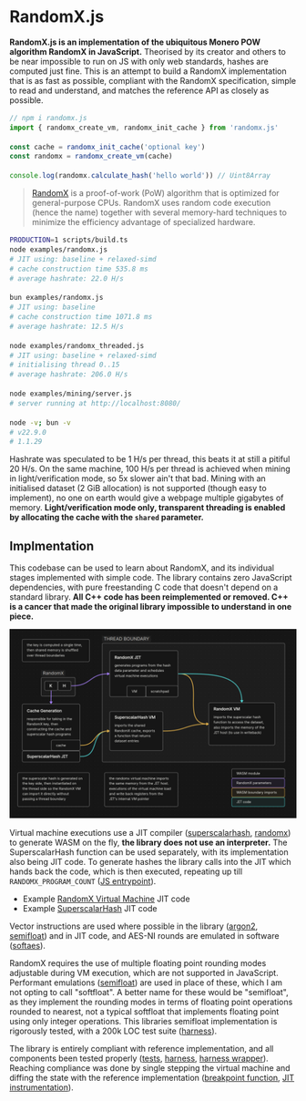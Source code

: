 # RandomX.js

**RandomX.js is an implementation of the ubiquitous Monero POW algorithm RandomX in JavaScript.** Theorised by its creator and others to be near impossible to run on JS with only web standards, hashes are computed just fine. This is an attempt to build a RandomX implementation that is as fast as possible, compliant with the RandomX specification, simple to read and understand, and matches the reference API as closely as possible.

```ts
// npm i randomx.js
import { randomx_create_vm, randomx_init_cache } from 'randomx.js'

const cache = randomx_init_cache('optional key')
const randomx = randomx_create_vm(cache)

console.log(randomx.calculate_hash('hello world')) // Uint8Array
```

> [RandomX](https://github.com/tevador/RandomX) is a proof-of-work (PoW) algorithm that is optimized for general-purpose CPUs. RandomX uses random code execution (hence the name) together with several memory-hard techniques to minimize the efficiency advantage of specialized hardware.

```bash
PRODUCTION=1 scripts/build.ts
node examples/randomx.js
# JIT using: baseline + relaxed-simd
# cache construction time 535.8 ms
# average hashrate: 22.0 H/s

bun examples/randomx.js
# JIT using: baseline
# cache construction time 1071.8 ms
# average hashrate: 12.5 H/s

node examples/randomx_threaded.js
# JIT using: baseline + relaxed-simd
# initialising thread 0..15
# average hashrate: 206.0 H/s

node examples/mining/server.js
# server running at http://localhost:8080/

node -v; bun -v
# v22.9.0
# 1.1.29
```

Hashrate was speculated to be 1 H/s per thread, this beats it at still a pitiful 20 H/s. On the same machine, 100 H/s per thread is achieved when mining in light/verification mode, so 5x slower ain't that bad. Mining with an initialised dataset (2 GiB allocation) is not supported (though easy to implement), no one on earth would give a webpage multiple gigabytes of memory. **Light/verification mode only, transparent threading is enabled by allocating the cache with the `shared` parameter.**

## Implmentation

This codebase can be used to learn about RandomX, and its individual stages implemented with simple code. The library contains zero JavaScript dependencies, with pure freestanding C code that doesn't depend on a standard library. **All C++ code has been reimplemented or removed. C++ is a cancer that made the original library impossible to understand in one piece.**

![RandomX.js](media/overview.png)

Virtual machine executions use a JIT compiler ([superscalarhash](src/jit/jit_ssh.c), [randomx](src/jit/jit_vm.c)) to generate WASM on the fly, **the library does not use an interpreter.** The SuperscalarHash function can be used separately, with its implementation also being JIT code. To generate hashes the library calls into the JIT which hands back the code, which is then executed, repeating up till `RANDOMX_PROGRAM_COUNT` ([JS entrypoint](src/vm/vm.ts)).

- Example [RandomX Virtual Machine](media/randomx.wat) JIT code
- Example [SuperscalarHash](media/superscalarhash.wat) JIT code

Vector instructions are used where possible in the library ([argon2](src/argon2fill/argon2fill_v128.c), [semifloat](src/jit/stubs/semifloat.c)) and in JIT code, and AES-NI rounds are emulated in software ([softaes](src/aes/softaes.c)).

RandomX requires the use of multiple floating point rounding modes adjustable during VM execution, which are not supported in JavaScript. Performant emulations ([semifloat](src/jit/stubs/semifloat.c)) are used in place of these, which I am not opting to call "softfloat". A better name for these would be "semifloat", as they implement the rounding modes in terms of floating point operations rounded to nearest, not a typical softfloat that implements floating point using only integer operations. This libraries semifloat implementation is rigorously tested, with a 200k LOC test suite ([harness](tests/semifloat/semifloat_test.c)).

The library is entirely compliant with reference implementation, and all components been tested properly ([tests](tests), [harness](tests/harness.c), [harness wrapper](tests/harness.ts)). Reaching compliance was done by single stepping the virtual machine and diffing the state with the reference implementation ([breakpoint function](src/vm/vm.c), [JIT instrumentation](src/jit/jit_vm_inst.c)).

